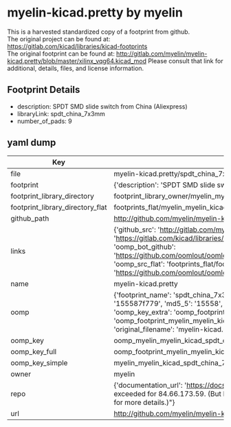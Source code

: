 # myelin-kicad.pretty by myelin  
This is a harvested standardized copy of a footprint from github.  
The original project can be found at:  
https://gitlab.com/kicad/libraries/kicad-footprints  
The original footprint can be found at:
http://gitlab.com/myelin/myelin-kicad.pretty/blob/master/xilinx_vqg64.kicad_mod
Please consult that link for additional, details, files, and license information.  
## Footprint Details
* description: SPDT SMD slide switch from China (Aliexpress)  
* libraryLink: spdt_china_7x3mm  
* number_of_pads: 9  
## yaml dump  
| Key | Value |  
| --- | --- |  
| file | myelin-kicad.pretty/spdt_china_7x3mm.kicad_mod |  
| footprint | {'description': 'SPDT SMD slide switch from China (Aliexpress)', 'libraryLink': 'spdt_china_7x3mm', 'number_of_pads': 9} |  
| footprint_library_directory | footprint_library_owner/myelin_myelin-kicad.pretty |  
| footprint_library_directory_flat | footprints_flat/myelin_myelin_kicad_spdt_china_7x3mm/working |  
| github_path | http://github.com/myelin/myelin-kicad.pretty/blob/master/spdt_china_7x3mm.kicad_mod |  
| links | {'github_src': 'http://gitlab.com/myelin/myelin-kicad.pretty/blob/master/xilinx_vqg64.kicad_mod', 'github_src_repo': 'https://gitlab.com/kicad/libraries/kicad-footprints', 'oomp_bot': 'footprints/myelin_myelin_kicad_spdt_china_7x3mm/working', 'oomp_bot_github': 'https://github.com/oomlout/oomlout_oomp_footprint_bot/tree/main/footprints/myelin_myelin_kicad_spdt_china_7x3mm/working', 'oomp_src_flat': 'footprints_flat/footprints_flat/myelin_myelin_kicad_spdt_china_7x3mm/working', 'oomp_src_flat_github': 'https://github.com/oomlout/oomlout_oomp_footprint_src/tree/main/footprints_flat/myelin_myelin_kicad_spdt_china_7x3mm/working'} |  
| name | myelin-kicad.pretty |  
| oomp | {'footprint_name': 'spdt_china_7x3mm', 'library_name': 'myelin_kicad', 'md5': '155587f779c75961e590515b5b034aa3', 'md5_10': '155587f779', 'md5_5': '15558', 'md5_6': '155587', 'oomp_key': 'oomp_myelin_myelin_kicad_spdt_china_7x3mm', 'oomp_key_extra': 'oomp_footprint_myelin_myelin_kicad_spdt_china_7x3mm', 'oomp_key_full': 'oomp_footprint_myelin_myelin_kicad_spdt_china_7x3mm_155587', 'oomp_key_simple': 'myelin_myelin_kicad_spdt_china_7x3mm', 'original_filename': 'myelin-kicad.pretty/spdt_china_7x3mm.kicad_mod', 'owner_name': 'myelin'} |  
| oomp_key | oomp_myelin_myelin_kicad_spdt_china_7x3mm |  
| oomp_key_full | oomp_footprint_myelin_myelin_kicad_spdt_china_7x3mm |  
| oomp_key_simple | myelin_myelin_kicad_spdt_china_7x3mm |  
| owner | myelin |  
| repo | {'documentation_url': 'https://docs.github.com/rest/overview/resources-in-the-rest-api#rate-limiting', 'message': "API rate limit exceeded for 84.66.173.59. (But here's the good news: Authenticated requests get a higher rate limit. Check out the documentation for more details.)"} |  
| url | http://github.com/myelin/myelin-kicad.pretty |  

